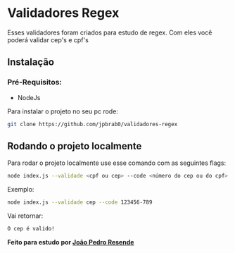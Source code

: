 # Validadores Regex

Esses validadores foram criados para estudo de regex. Com eles você poderá validar cep's e cpf's

## Instalação

### Pré-Requisitos:
* NodeJs

Para instalar o projeto no seu pc rode:
```bash
git clone https://github.com/jpbrab0/validadores-regex
```

## Rodando o projeto localmente

Para rodar o projeto localmente use esse comando com as seguintes flags:

```bash
node index.js --validade <cpf ou cep> --code <número do cep ou do cpf>
```

Exemplo:

```bash
node index.js --validade cep --code 123456-789
```

Vai retornar:

```bash
O cep é valido!
``` 

__Feito para estudo por [João Pedro Resende](https://jpres.dev)__